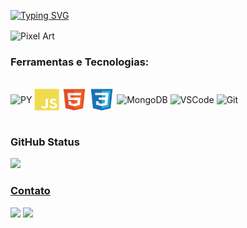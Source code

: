 [![Typing SVG](https://readme-typing-svg.demolab.com?font=Fira+Code&pause=1000&color=A392BD&width=435&lines=Olá%2C+a+todos!+Sou+Stefany.;Bem+Vindos+ao+meu+Github!+)](https://git.io/typing-svg)

<img src="https://s1.gifyu.com/images/SBGlh.gif" alt="Pixel Art" align="center" width="500">

### Ferramentas e Tecnologias:

<div style="display: inline_block"><br>
  <img align="center" alt="PY" height="35" width="40" src="https://cdn.jsdelivr.net/gh/devicons/devicon@latest/icons/python/python-original.svg">
  <img align="center" alt="Js" height="35" width="40" src="https://raw.githubusercontent.com/devicons/devicon/master/icons/javascript/javascript-plain.svg">
  <img align="center" alt="HTML" height="35" width="40" src="https://raw.githubusercontent.com/devicons/devicon/master/icons/html5/html5-original.svg">
  <img align="center" alt="CSS" height="35" width="40" src="https://raw.githubusercontent.com/devicons/devicon/master/icons/css3/css3-original.svg">
  <img align="center" alt="MongoDB" height="35" width="40" src="https://cdn.jsdelivr.net/gh/devicons/devicon@latest/icons/mongodb/mongodb-original.svg">
  <img align="center" alt="VSCode" height="35" width="40" src="https://cdn.jsdelivr.net/gh/devicons/devicon/icons/vscode/vscode-original.svg">
  <img align="center" alt="Git" height="35" width="40" src="https://raw.githubusercontent.com/jmnote/z-icons/master/svg/git.svg">


</div><br>

### GitHub Status

<div align="left" style="display: flex; justify-content: left;">
  <a href="https://github.com/anymagalhaes">
    <img height="195px" src="https://github-readme-stats.vercel.app/api?username=anymagalhaes&show_icons=true&theme=material-palenight&include_all_commits=true&count_private=true"/>
</div>
    
### Contato

<div> 
  <a href="https://www.linkedin.com/in/stefanymarques" target="_blank"><img src="https://img.shields.io/badge/-LinkedIn-%230077B5?style=for-the-badge&logo=linkedin&logoColor=white" target="_blank"></a> 
  <a href="mailto:faculdadeste@gmail.com"><img src="https://img.shields.io/badge/-Gmail-%23333?style=for-the-badge&logo=gmail&logoColor=white" target="_blank"></a>
</div>
